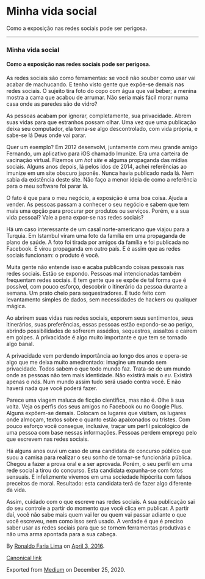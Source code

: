 Minha vida social
=================

Como a exposição nas redes sociais pode ser perigosa.

------------------------------------------------------------------------

### Minha vida social

#### Como a exposição nas redes sociais pode ser perigosa.

As redes sociais são como ferramentas: se você não souber como usar vai
acabar de machucando. E tenho visto gente que expõe-se demais nas redes
sociais. O sujeito tira foto do copo com água que vai beber; a menina
mostra a cama que acabou de arrumar. Não seria mais fácil morar numa
casa onde as paredes são de vidro?

As pessoas acabam por ignorar, completamente, sua privacidade. Abrem
suas vidas para que estranhos possam olhar. Uma vez que uma publicação
deixa seu computador, ela torna-se algo descontrolado, com vida própria,
e sabe-se lá Deus onde vai parar.

Quer um exemplo? Em 2012 desenvolvi, juntamente com meu grande amigo
Fernando, um aplicativo para iOS chamado Imunize. Era uma carteira de
vacinação virtual. Fizemos um *hot site* e alguma propaganda das mídias
sociais. Alguns anos depois, lá pelos idos de 2014, achei referências ao
imunize em um site obscuro japonês. Nunca havia publicado nada lá. Nem
sabia da existência deste site. Não faço a menor ideia de como a
referência para o meu software foi parar lá.

O fato é que para o meu negócio, a exposição é uma boa coisa. Ajuda a
vender. As pessoas passam a conhecer o seu negócio e sabem que tem mais
uma opção para procurar por produtos ou serviços. Porém, e a sua vida
pessoal? Vale a pena expor-se nas redes sociais?

Há um caso interessante de um casal norte-americano que viajou para a
Turquia. Em Istambul viram uma foto da família em uma propaganda de
plano de saúde. A foto foi tirada por amigos da família e foi publicada
no Facebook. E virou propaganda em outro país. E é assim que as redes
sociais funcionam: o produto é você.

Muita gente não entende isso e acaba publicando coisas pessoais nas
redes sociais. Estão se expondo. Pessoas mal intencionadas também
frequentam redes sociais. E tem gente que se expõe de tal forma que é
possível, com pouco esforço, descobrir o itinerário da pessoa durante a
semana. Um prato cheio para sequestradores. E tudo feito com
levantamento simples de dados, sem necessidades de hackers ou qualquer
mágica.

Ao abrirem suas vidas nas redes sociais, exporem seus sentimentos, seus
itinerários, suas preferências, essas pessoas estão expondo-se ao
perigo, abrindo possibilidades de sofrerem assédios, sequestros,
assaltos e caírem em golpes. A privacidade é algo muito importante e que
tem se tornado algo banal.

A privacidade vem perdendo importância ao longo dos anos e opera-se algo
que me deixa muito amedrontado: imagine um mundo sem privacidade. Todos
sabem o que todo mundo faz. Trata-se de um mundo onde as pessoas não tem
mais identidade. Não existirá mais o *eu*. Existirá apenas o *nós*. Num
mundo assim tudo será usado contra você. E não haverá nada que você
poderá fazer.

Parece uma viagem maluca de ficção científica, mas não é. Olhe à sua
volta. Veja os perfis dos seus amigos no Facebook ou no Google Plus.
Alguns expõem-se demais. Colocam os lugares que visitam, os lugares onde
almoçam, textos sobre o quanto estão apaixonados ou tristes. Com pouco
esforço você consegue, inclusive, traçar um perfil psicológico de uma
pessoa com base nessas informações. Pessoas perdem emprego pelo que
escrevem nas redes sociais.

Há alguns anos ouvi um caso de uma candidata de concurso público que
suou a camisa para realizar o seu sonho de tornar-se funcionária
pública. Chegou a fazer a prova oral e a ser aprovada. Porém, o seu
perfil em uma rede social a tirou do concurso. Esta candidata expunha-se
com fotos sensuais. E infelizmente vivemos em uma sociedade hipócrita
com falsos preceitos de moral. Resultado: esta candidata terá de fazer
algo diferente da vida.

Assim, cuidado com o que escreve nas redes sociais. A sua publicação sai
do seu controle a partir do momento que você clica em publicar. A partir
daí, você não sabe mais quem vai ler ou quem vai passar adiante o que
você escreveu, nem como isso será usado. A verdade é que é preciso saber
usar as redes sociais para que se tornem ferramentas produtivas e não
uma arma apontada para a sua cabeça.

By
<a href="https://medium.com/@ronaldolima" class="p-author h-card">Ronaldo Faria Lima</a>
on [April 3, 2016](https://medium.com/p/491a6c7c4c4c).

<a href="https://medium.com/@ronaldolima/minha-vida-social-491a6c7c4c4c" class="p-canonical">Canonical link</a>

Exported from [Medium](https://medium.com) on December 25, 2020.
